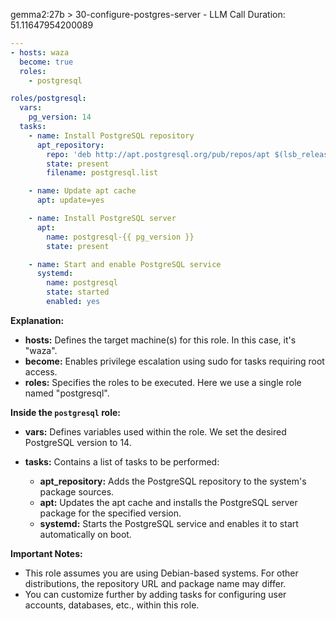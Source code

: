 gemma2:27b > 30-configure-postgres-server - LLM Call Duration: 51.11647954200089
```yaml
---
- hosts: waza
  become: true
  roles:
    - postgresql

roles/postgresql:
  vars:
    pg_version: 14
  tasks:
    - name: Install PostgreSQL repository
      apt_repository:
        repo: 'deb http://apt.postgresql.org/pub/repos/apt $(lsb_release -cs)-pgdg main'
        state: present
        filename: postgresql.list

    - name: Update apt cache
      apt: update=yes

    - name: Install PostgreSQL server
      apt:
        name: postgresql-{{ pg_version }}
        state: present

    - name: Start and enable PostgreSQL service
      systemd:
        name: postgresql
        state: started
        enabled: yes
```

**Explanation:**


* **hosts:** Defines the target machine(s) for this role. In this case, it's "waza".
* **become:** Enables privilege escalation using sudo for tasks requiring root access.
* **roles:** Specifies the roles to be executed. Here we use a single role named "postgresql".

**Inside the `postgresql` role:**


* **vars:** Defines variables used within the role. We set the desired PostgreSQL version to 14.
* **tasks:** Contains a list of tasks to be performed:

    * **apt_repository:** Adds the PostgreSQL repository to the system's package sources.
    * **apt:** Updates the apt cache and installs the PostgreSQL server package for the specified version.
    * **systemd:** Starts the PostgreSQL service and enables it to start automatically on boot.



**Important Notes:**

* This role assumes you are using Debian-based systems. For other distributions, the repository URL and package name may differ.
* You can customize further by adding tasks for configuring user accounts, databases, etc., within this role.